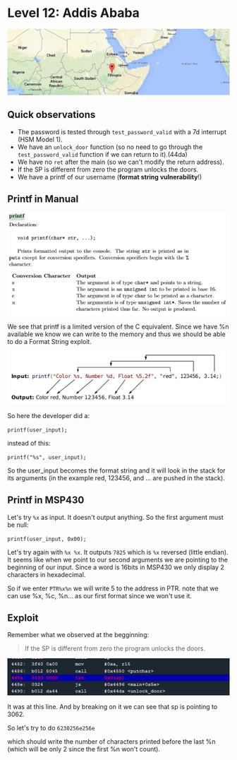 # Level 12: Addis Ababa

![addis ababa](img/12_1.PNG)

## Quick observations

* The password is tested through `test_password_valid` with a 7d interrupt (HSM Model 1).
* We have an `unlock_door` function (so no need to go through the `test_password_valid` function if we can return to it).(44da)
* We have no `ret` after the main (so we can't modify the return address).
* If the SP is different from zero the program unlocks the doors.
* We have a printf of our username (**format string vulnerability**!)

## Printf in Manual

![printf](img/12_2.PNG)

We see that printf is a limited version of the C equivalent. Since we have %n available we know we can write to the memory and thus we should be able to do a Format String exploit.

![printf](img/12_3.PNG)

So here the developer did a:

`printf(user_input);`

instead of this: 

`printf("%s", user_input);`

So the user_input becomes the format string and it will look in the stack for its arguments (in the example red, 123456, and ... are pushed in the stack).

## Printf in MSP430

Let's try `%x` as input. It doesn't output anything. So the first argument must be null:

`printf(user_input, 0x00);`

Let's try again with `%x %x`. It outputs `7825` which is `%x` reversed (little endian). It seems like when we point to our second arguments we are pointing to the beginning of our input. Since a word is 16bits in MSP430 we only display 2 characters in hexadecimal.

So if we enter `PTR%x%n` we will write 5 to the address in PTR.
note that we can use %x, %c, %n... as our first format since we won't use it.

## Exploit

Remember what we observed at the begginning:

> If the SP is different from zero the program unlocks the doors.

![final](img/12_5.PNG)

It was at this line. And by breaking on it we can see that sp is pointing to 3062.

So let's try to do `6230256e256e`

which should write the number of characters printed before the last %n (which will be only 2 since the first %n won't count).